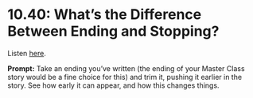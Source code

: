 # 10.40: What’s the Difference Between Ending and Stopping? 

Listen [here](http://www.writingexcuses.com/2015/10/04/writing-excuses-10-40-whats-the-difference-between-ending-and-stopping/). 

**Prompt:** Take an ending you’ve written (the ending of your Master Class story would be a fine choice for this) and trim it, pushing it earlier in the story. See how early it can appear, and how this changes things.
